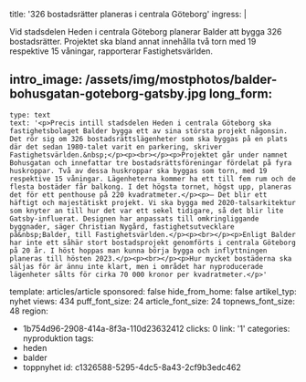 title: '326 bostadsrätter planeras i centrala Göteborg'
ingress: |
  <p>Vid stadsdelen Heden i centrala Göteborg planerar Balder att bygga 326 bostadsrätter. Projektet ska bland annat innehålla två torn med 19 respektive 15 våningar, rapporterar Fastighetsvärlden.
  </p>
  
intro_image: /assets/img/mostphotos/balder-bohusgatan-goteborg-gatsby.jpg
long_form:
  -
    type: text
    text: '<p>Precis intill stadsdelen Heden i centrala Göteborg ska fastighetsbolaget Balder bygga ett av sina största projekt någonsin. Det rör sig om 326 bostadsrättslägenheter som ska byggas på en plats där det sedan 1980-talet varit en parkering, skriver Fastighetsvärlden.&nbsp;</p><p><br></p><p>Projektet går under namnet Bohusgatan och innefattar tre bostadsrättsföreningar fördelat på fyra huskroppar. Två av dessa huskroppar ska byggas som torn, med 19 respektive 15 våningar. Lägenheterna kommer ha ett till fem rum och de flesta bostäder får balkong. I det högsta tornet, högst upp, planeras det för ett penthouse på 220 kvadratmeter.</p><p>– Det blir ett häftigt och majestätiskt projekt. Vi ska bygga med 2020-talsarkitektur som knyter an till hur det var ett sekel tidigare, så det blir lite Gatsby-influerat. Designen har anpassats till omkringliggande byggnader, säger Christian Nygård, fastighetsutvecklare på&nbsp;Balder, till Fastighetsvärlden.</p><p><br></p><p>Enligt Balder har inte ett såhär stort bostadsprojekt genomförts i centrala Göteborg på 20 år. I höst hoppas man kunna börja bygga och inflyttningen planeras till hösten 2023.</p><p><br></p><p>Hur mycket bostäderna ska säljas för är ännu inte klart, men i området har nyproducerade lägenheter sålts för cirka 70 000 kronor per kvadratmeter.</p>'
template: articles/article
sponsored: false
hide_from_home: false
artikel_typ: nyhet
views: 434
puff_font_size: 24
article_font_size: 24
topnews_font_size: 48
region:
  - 1b754d96-2908-414a-8f3a-110d23632412
clicks: 0
link: '1'
categories: nyproduktion
tags:
  - heden
  - balder
  - toppnyhet
id: c1326588-5295-4dc5-8a43-2cf9b3edc462
